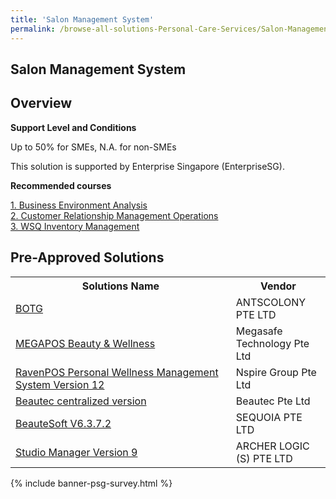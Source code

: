 ```yaml
---
title: 'Salon Management System'
permalink: /browse-all-solutions-Personal-Care-Services/Salon-Management-System
---
```


## Salon Management System
## Overview

**Support Level and Conditions**

Up to 50% for SMEs, N.A. for non-SMEs

This solution is supported by Enterprise Singapore (EnterpriseSG).

**Recommended courses**



<a href='https://sfec.enterprisejobskills.gov.sg/Course_Internet/CourseDetail.aspx?CoursesReferenceNumber=TGS-2021006302'  target='_blank' rel='noopener'>1. Business Environment Analysis</a><br>
<a href='https://sfec.enterprisejobskills.gov.sg/Course_Internet/CourseDetail.aspx?CoursesReferenceNumber=TGS-2022017269'  target='_blank' rel='noopener'>2. Customer Relationship Management Operations</a><br>
<a href='https://sfec.enterprisejobskills.gov.sg/Course_Internet/CourseDetail.aspx?CoursesReferenceNumber=TGS-2022015630'  target='_blank' rel='noopener'>3. WSQ Inventory Management</a><br>

## Pre-Approved Solutions

<table>
<tr>
<th style='width: auto;'><b>Solutions Name</b></th>
<th style='width: 30%;'><b>Vendor</b></th>
</tr>
<tr>
<td><a href='/productivity-solutions-grant/solutionrepo/201819295R-BOTG-G' target='_blank'>BOTG</a><br></td>
<td>ANTSCOLONY PTE LTD</td>
</tr>
<tr>
<td><a href='/productivity-solutions-grant/solutionrepo/200503951K-MEGAPOS-Buty-&-Wllnss-G' target='_blank'>MEGAPOS Beauty & Wellness</a><br></td>
<td>Megasafe Technology Pte Ltd</td>
</tr>
<tr>
<td><a href='/productivity-solutions-grant/solutionrepo/201230283H-RvnPOS-Prsonl-Wllnss-MGT-Systm-v-12-G' target='_blank'>RavenPOS Personal Wellness Management System Version 12</a><br></td>
<td>Nspire Group Pte Ltd</td>
</tr>
<tr>
<td><a href='/productivity-solutions-grant/solutionrepo/200900723K-Butc-cntrlzd-v-G' target='_blank'>Beautec centralized version</a><br></td>
<td>Beautec Pte Ltd</td>
</tr>
<tr>
<td><a href='/productivity-solutions-grant/solutionrepo/200205174N-ButSoft-V6372-G' target='_blank'>BeauteSoft V6.3.7.2</a><br></td>
<td>SEQUOIA PTE LTD</td>
</tr>
<tr>
<td><a href='/productivity-solutions-grant/solutionrepo/200100911R-Studo-Mngr-v-9-G' target='_blank'>Studio Manager Version 9</a><br></td>
<td>ARCHER LOGIC (S) PTE LTD</td>
</tr>
</table>

{% include banner-psg-survey.html %}
